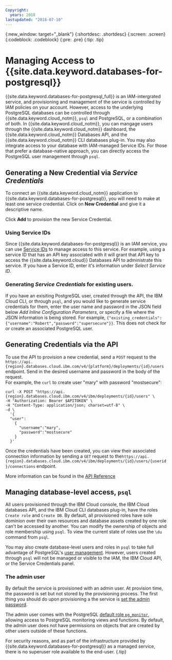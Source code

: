 ```yaml
---
Copyright:
  years: 2018
lastupdated: "2018-07-10"
---
```


{:new_window: target="_blank"}
{:shortdesc: .shortdesc}
{:screen: .screen}
{:codeblock: .codeblock}
{:pre: .pre}
{:tip: .tip}

# Managing Access to {{site.data.keyword.databases-for-postgresql}}

{{site.data.keyword.databases-for-postgresql_full}} is an IAM-intergrated service, and provisioning and management of the service is controlled by IAM policies on your account. However, access to the underlying PostgreSQL databases can be controlled through {{site.data.keyword.cloud_notm}}, `psql` and PostgreSQL, or a combination of both. In {{site.data.keyword.cloud_notm}}, you can mangage users through the {{site.data.keyword.cloud_notm}} dashboard, the {{site.data.keyword.cloud_notm}} Databases API, and the {{site.data.keyword.cloud_notm}} CLI databases plug-in. You may also integrate access to your database with IAM-managed Service IDs. For those that prefer a database-native approach, you can directly access the PostgreSQL user management through `psql`.

## Generating a New Credential via _Service Credentials_
To connect an {{site.data.keyword.cloud_notm}} application to {{site.data.keyword.databases-for-postgresql}}, you will need to make at least one service credential. Click on **New Credential** and give it a descriptive name. 

Click **Add** to provision the new Service Credential.

### Using Service IDs

Since {{site.data.keyword.databases-for-postgresql}} is an IAM service, you can use [Service IDs](https://console.{DomainName}/docs/iam/serviceid.html#serviceids) to manage access to this service. For example, using a service ID that has an API key associated with it will grant that API key to access the {{site.data.keyword.cloud}} Databases API to administrate this service. If you have a Service ID, enter it's information under _Select Service ID_. 

### Generating _Service Credentials_ for existing users.

If you have an exisiting PostgreSQL user, created through the API, the IBM Cloud CLI, or through `psql`, and you would like to generate service credentials for them, enter the user name and password in the JSON field below _Add Inline Configuration Parameters_, or specify a file where the JSON information is being stored. For example, `{"existing_credentials":{"username":"Robert","password":"supersecure"}}`. This does not check for or create an associated PostgreSQL user.

## Generating Credentials via the API

To use the API to provision a new credential, send a `POST` request to the `https://api.{region}.databases.cloud.ibm.com/v4/{platform}/deployments/{id}/users` endpoint. Send in the desired username and password in the body of the request.  
For example, the `curl` to create user "mary" with password "mostsecure":
```
curl -X POST "https://api.{region}.databases.cloud.ibm.com/v4/ibm/deployments/{id}/users" \
-H "Authorization: Bearer $APITOKEN" \
-H "Content-Type: application/json; charset=utf-8" \
-d \
  '{
  "user": 
    {
      "username":"mary",
      "password":"mostsecure"
    }
  }'
```
Once the credentials have been created, you can view their associated connection information by sending a `GET` request to the`https://api.{region}.databases.cloud.ibm.com/v4/ibm/deployments/{id}/users/{userid}/connections` endpoint. 

More information can be found in the [API Reference](https://pages.github.ibm.com/compose/apidocs/apiv4doc-static.html#operation/createDatabaseUser)

## Managing database-level access, `psql`

All users provisioned through the IBM Cloud console, the IBM Cloud databases API, and the IBM Cloud CLI databases plug-in, have the roles `Create role` and  `Create DB`. By default, all provisioned roles have sole dominion over their own resources and database assets created by one role can't be accessed by another.  You can modify the ownership of objects and role membership using `psql`. To view the current state of roles use the `\du` command from `psql`.

You may also create database-level users and roles in `psql` to take full advantage of PostgreSQL's [user management](https://www.postgresql.org/docs/current/static/user-manag.html). However, users created through `psql` will not be managed or visible to the IAM, the IBM Cloud API, or the Service Credentials panel.

### The admin user

By default the service is provisioned with an admin user. At provision time, the password is set but not stored by the provisioning process. The first thing you should do upon provisioning a the service is [set the admin password](./connecting-external.html#setting-the-admin-password).

The admin user comes with the PostgreSQL [default role `pg_monitor`](https://www.postgresql.org/docs/10/static/default-roles.html), allowing access to PostgreSQL monitoring views and functions. By default, the admin user does not have permissions on objects that are created by other users outside of these functions.

For security reasons, and as part of the infrastructure provided by {{site.data.keyword.databases-for-postgresql}} as a managed service, there is no superuser role available to the end-user.
{.tip}